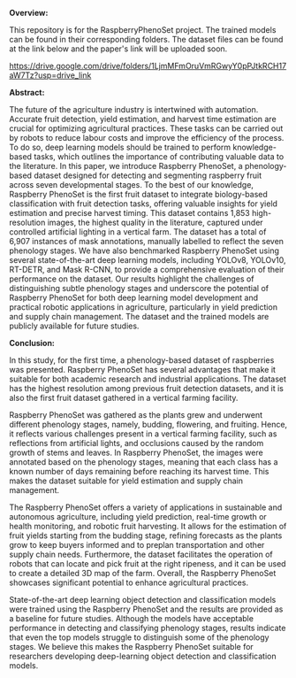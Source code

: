**Overview:**

This repository is for the RaspberryPhenoSet project. The trained models can be found in their corresponding folders. The dataset files can be found at the link below and the paper's link will be uploaded soon.


https://drive.google.com/drive/folders/1LjmMFmOruVmRGwyY0pPJtkRCH17aW7Tz?usp=drive_link

**Abstract:**

The future of the agriculture industry is intertwined with automation. Accurate fruit detection, yield estimation, and harvest time estimation are crucial for optimizing agricultural practices. These tasks can be carried out by robots to reduce labour costs and improve the efficiency of the process. To do so, deep learning models should be trained to perform knowledge-based tasks, which outlines the importance of contributing valuable data to the literature. In this paper, we introduce Raspberry PhenoSet, a phenology-based dataset designed for detecting and segmenting raspberry fruit across seven developmental stages. To the best of our knowledge, Raspberry PhenoSet is the first fruit dataset to integrate biology-based classification with fruit detection tasks, offering valuable insights for yield estimation and precise harvest timing. This dataset contains 1,853 high-resolution images, the highest quality in the literature, captured under controlled artificial lighting in a vertical farm. The dataset has a total of 6,907 instances of mask annotations, manually labelled to reflect the seven phenology stages. We have also benchmarked Raspberry PhenoSet using several state-of-the-art deep learning models, including YOLOv8, YOLOv10, RT-DETR, and Mask R-CNN, to provide a comprehensive evaluation of their performance on the dataset. Our results highlight the challenges of distinguishing subtle phenology stages and underscore the potential of Raspberry PhenoSet for both deep learning model development and practical robotic applications in agriculture, particularly in yield prediction and supply chain management. The dataset and the trained models are publicly available for future studies.

**Conclusion:**

In this study, for the first time, a phenology-based dataset of raspberries was presented. Raspberry PhenoSet has several advantages that make it suitable for both academic research and industrial applications. The dataset has the highest resolution among previous fruit detection datasets, and it is also the first fruit dataset gathered in a vertical farming facility.

Raspberry PhenoSet was gathered as the plants grew and underwent different phenology stages, namely, budding, flowering, and fruiting. Hence, it reflects various challenges present in a vertical farming facility, such as reflections from artificial lights, and occlusions caused by the random growth of stems and leaves. In Raspberry PhenoSet, the images were annotated based on the phenology stages, meaning that each class has a known number of days remaining before reaching its harvest time. This makes the dataset suitable for yield estimation and supply chain management.

The Raspberry PhenoSet offers a variety of applications in sustainable and autonomous agriculture, including yield prediction, real-time growth or health monitoring, and robotic fruit harvesting. It allows for the estimation of fruit yields starting from the budding stage, refining forecasts as the plants grow to keep buyers informed and to preplan transportation and other supply chain needs. Furthermore, the dataset facilitates the operation of robots that can locate and pick fruit at the right ripeness, and it can be used to create a detailed 3D map of the farm. Overall, the Raspberry PhenoSet showcases significant potential to enhance agricultural practices.

State-of-the-art deep learning object detection and classification models were trained using the Raspberry PhenoSet and the results are provided as a baseline for future studies. Although the models have acceptable performance in detecting and classifying phenology stages, results indicate that even the top models struggle to distinguish some of the phenology stages. We believe this makes the Raspberry PhenoSet suitable for researchers developing deep-learning object detection and classification models. 
